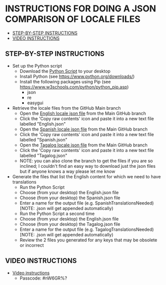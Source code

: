 # INSTRUCTIONS FOR DOING A JSON COMPARISON OF LOCALE FILES

- [STEP-BY-STEP INSTRUCTIONS](#step-by-step-instructions)
- [VIDEO INSTRUCTIONS](#video-instructions)

## STEP-BY-STEP INSTRUCTIONS
- Set up the Python script
    - Download the [Python Script](https://github.com/department-of-veterans-affairs/va.gov-team/blob/master/products/health-care/checkin/translations/json-compare/JsonDiff.py) to your desktop
    - Install Python (see https://www.python.org/downloads/)
    - Install the following packages using Pip (see https://www.w3schools.com/python/python_pip.asp)        
        - json
        - re
        - easygui   
- Retrieve the locale files from the GitHub Main branch
    - Open the [English locale json file](https://github.com/department-of-veterans-affairs/vets-website/blob/main/src/applications/check-in/locales/en/translation.json) from the Main GitHub branch
    - Click the 'Copy raw contents' icon and paste it into a new text file labelled "English.json"
    - Open the [Spanish locale json file](https://github.com/department-of-veterans-affairs/vets-website/blob/main/src/applications/check-in/locales/es/translation.json) from the Main GitHub branch
    - Click the 'Copy raw contents' icon and paste it into a new text file labelled "Spanish.json"
    - Open the [Tagalog locale json file](https://github.com/department-of-veterans-affairs/vets-website/blob/main/src/applications/check-in/locales/tl/translation.json) from the Main GitHub branch
    - Click the 'Copy raw contents' icon and paste it into a new text file labelled "Tagalog.json"
    - NOTE: you can also clone the branch to get the files if you are so inclined; I couldn't find an easy way to download just the json files but if anyone knows a way please let me know
- Generate the files that list the English content for which we need to have translations
  - Run the Python Script
  - Choose (from your desktop) the English.json file 
  - Choose (from your desktop) the Spanish.json file
  - Enter a name for the output file (e.g. SpanishTranslationsNeeded) [NOTE: .json will get appended automatically)
  - Run the Python Script a second time
  - Choose (from your desktop) the English.json file 
  - Choose (from your desktop) the Tagalog.json file
  - Enter a name for the output file (e.g. TagalogTranslationsNeeded) [NOTE: .json will get appended automatically)
  - Review the 2 files you generated for any keys that may be obsolete or incorrect

## VIDEO INSTRUCTIONS
- [Video instructions](https://us06web.zoom.us/rec/share/Ajv16wilUG8Q6BgC8flhtUFq3tqXkWEPXyIW8eeXlzjAjpD5o-lTrjsr2L5Y7P7x.BYa_LR6iHYSfh78i)
    - Passcode: #nW6GR%?
